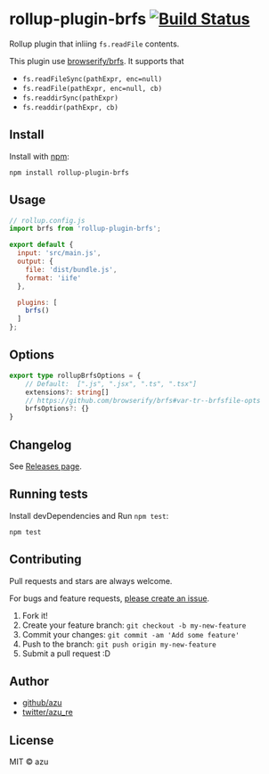 # rollup-plugin-brfs [![Build Status](https://travis-ci.org/azu/rollup-plugin-brfs.svg?branch=master)](https://travis-ci.org/azu/rollup-plugin-brfs)


Rollup plugin that inliing `fs.readFile` contents.

This plugin use [browserify/brfs](https://github.com/browserify/brfs).
It supports that

- `fs.readFileSync(pathExpr, enc=null)`
- `fs.readFile(pathExpr, enc=null, cb)`
- `fs.readdirSync(pathExpr)`
- `fs.readdir(pathExpr, cb)`

## Install

Install with [npm](https://www.npmjs.com/):

    npm install rollup-plugin-brfs

## Usage

```js
// rollup.config.js
import brfs from 'rollup-plugin-brfs';

export default {
  input: 'src/main.js',
  output: {
    file: 'dist/bundle.js',
    format: 'iife'
  },

  plugins: [
    brfs()
  ]
};
```

## Options

```ts
export type rollupBrfsOptions = {
    // Default:  [".js", ".jsx", ".ts", ".tsx"]
    extensions?: string[]
    // https://github.com/browserify/brfs#var-tr--brfsfile-opts
    brfsOptions?: {}
}
```

## Changelog

See [Releases page](https://github.com/azu/rollup-plugin-brfs/releases).

## Running tests

Install devDependencies and Run `npm test`:

    npm test

## Contributing

Pull requests and stars are always welcome.

For bugs and feature requests, [please create an issue](https://github.com/azu/rollup-plugin-brfs/issues).

1. Fork it!
2. Create your feature branch: `git checkout -b my-new-feature`
3. Commit your changes: `git commit -am 'Add some feature'`
4. Push to the branch: `git push origin my-new-feature`
5. Submit a pull request :D

## Author

- [github/azu](https://github.com/azu)
- [twitter/azu_re](https://twitter.com/azu_re)

## License

MIT © azu
